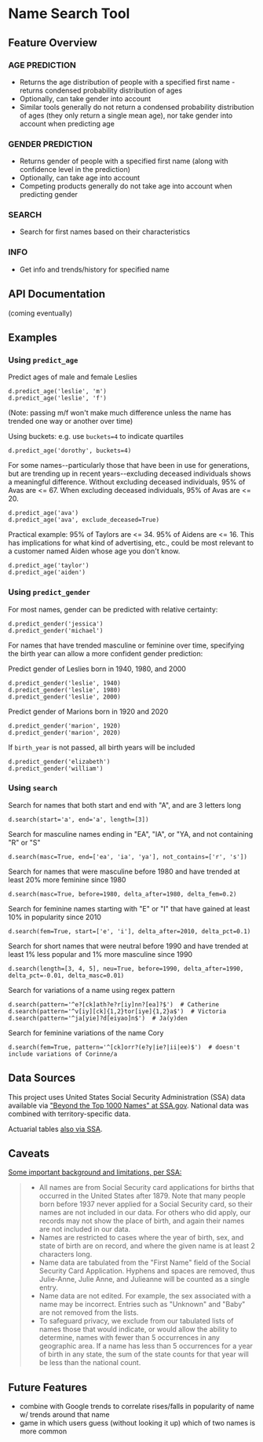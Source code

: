 # Name Search Tool

## Feature Overview

### AGE PREDICTION

* Returns the age distribution of people with a specified first name - returns condensed probability distribution of ages
* Optionally, can take gender into account
* Similar tools generally do not return a condensed probability distribution of ages (they only return a single mean age), nor take gender into account when predicting age

### GENDER PREDICTION

* Returns gender of people with a specified first name (along with confidence level in the prediction)
* Optionally, can take age into account
* Competing products generally do not take age into account when predicting gender

### SEARCH

* Search for first names based on their characteristics

### INFO

* Get info and trends/history for specified name

## API Documentation

(coming eventually)

## Examples

### Using `predict_age`

Predict ages of male and female Leslies

    d.predict_age('leslie', 'm')
    d.predict_age('leslie', 'f')

(Note: passing m/f won't make much difference unless the name has trended one way or another over time)

Using buckets: e.g. use `buckets=4` to indicate quartiles

    d.predict_age('dorothy', buckets=4)

For some names--particularly those that have been in use for generations, but are trending up in recent years--excluding deceased individuals shows a meaningful difference. Without excluding deceased individuals, 95% of Avas are <= 67. When excluding deceased individuals, 95% of Avas are <= 20.

    d.predict_age('ava')
    d.predict_age('ava', exclude_deceased=True)

Practical example: 95% of Taylors are <= 34. 95% of Aidens are <= 16. This has implications for what kind of advertising, etc., could be most relevant to a customer named Aiden whose age you don't know.

    d.predict_age('taylor')
    d.predict_age('aiden')

### Using `predict_gender`

For most names, gender can be predicted with relative certainty:

    d.predict_gender('jessica')
    d.predict_gender('michael')

For names that have trended masculine or feminine over time, specifying the birth year can allow a more confident gender prediction:

Predict gender of Leslies born in 1940, 1980, and 2000

    d.predict_gender('leslie', 1940)
    d.predict_gender('leslie', 1980)
    d.predict_gender('leslie', 2000)

Predict gender of Marions born in 1920 and 2020

    d.predict_gender('marion', 1920)
    d.predict_gender('marion', 2020)

If `birth_year` is not passed, all birth years will be included

    d.predict_gender('elizabeth')
    d.predict_gender('william')

### Using `search`

Search for names that both start and end with "A", and are 3 letters long

    d.search(start='a', end='a', length=[3])

Search for masculine names ending in "EA", "IA", or "YA, and not containing "R" or "S"

    d.search(masc=True, end=['ea', 'ia', 'ya'], not_contains=['r', 's'])

Search for names that were masculine before 1980 and have trended at least 20% more feminine since 1980

    d.search(masc=True, before=1980, delta_after=1980, delta_fem=0.2)

Search for feminine names starting with "E" or "I" that have gained at least 10% in popularity since 2010

    d.search(fem=True, start=['e', 'i'], delta_after=2010, delta_pct=0.1)

Search for short names that were neutral before 1990 and have trended at least 1% less popular and 1% more masculine since 1990

    d.search(length=[3, 4, 5], neu=True, before=1990, delta_after=1990, delta_pct=-0.01, delta_masc=0.01)

Search for variations of a name using regex pattern

    d.search(pattern='^e?[ck]ath?e?r[iy]nn?[ea]?$')  # Catherine
    d.search(pattern='^v[iy][ck]{1,2}tor[iye]{1,2}a$')  # Victoria
    d.search(pattern='^ja[yie]?d[eiyao]n$')  # Ja(y)den

Search for feminine variations of the name Cory

    d.search(fem=True, pattern='^[ck]orr?(e?y|ie?|ii|ee)$')  # doesn't include variations of Corinne/a

## Data Sources

This project uses United States Social Security Administration (SSA) data available via ["Beyond the Top 1000 Names" at SSA.gov](https://www.ssa.gov/oact/babynames/limits.html). National data was combined with territory-specific data. 

Actuarial tables [also via SSA](https://www.ssa.gov/oact/HistEst/CohLifeTablesHome.html).

## Caveats

[Some important background and limitations, per SSA:](https://www.ssa.gov/oact/babynames/background.html)

>- All names are from Social Security card applications for births that occurred in the United States after 1879. Note that many people born before 1937 never applied for a Social Security card, so their names are not included in our data. For others who did apply, our records may not show the place of birth, and again their names are not included in our data.
>- Names are restricted to cases where the year of birth, sex, and state of birth are on record, and where the given name is at least 2 characters long.
>- Name data are tabulated from the "First Name" field of the Social Security Card Application. Hyphens and spaces are removed, thus Julie-Anne, Julie Anne, and Julieanne will be counted as a single entry.
>- Name data are not edited. For example, the sex associated with a name may be incorrect. Entries such as "Unknown" and "Baby" are not removed from the lists.
>- To safeguard privacy, we exclude from our tabulated lists of names those that would indicate, or would allow the ability to determine, names with fewer than 5 occurrences in any geographic area. If a name has less than 5 occurrences for a year of birth in any state, the sum of the state counts for that year will be less than the national count.

## Future Features

- combine with Google trends to correlate rises/falls in popularity of name w/ trends around that name
- game in which users guess (without looking it up) which of two names is more common
